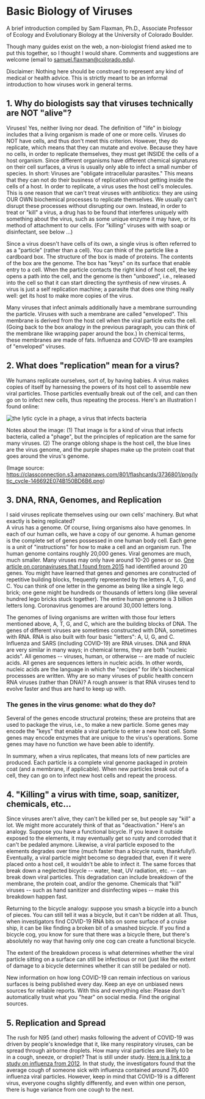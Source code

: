 # Basic Biology of Viruses 
A brief introduction compiled by Sam Flaxman, Ph.D., Associate Professor of Ecology and Evolutionary Biology at the University of Colorado Boulder.  

Though many guides exist on the web, a non-biologist friend asked me to put this together, so I thought I would share.  Comments and suggestions are welcome (email to samuel.flaxman@colorado.edu).

Disclaimer: Nothing here should be construed to represent any kind of medical or health advice.  This is strictly meant to be an informal introduction to how viruses work in general terms.

## 1.  Why do biologists say that viruses technically are NOT "alive"?

Viruses!  Yes, neither living nor dead.  The definition of "life" in biology includes that a living organism is made of one or more cells.  Viruses do NOT have cells, and thus don't meet this criterion.  However, they do replicate, which means that they can mutate and evolve.  Because they have no cells, in order to replicate themselves, they must get INSIDE the cells of a host organism.  Since different organisms have different chemical signatures on their cell surfaces, a virus is usually only able to infect a small number of species.  In short: Viruses are "obligate intracellular parasites."  This means that they can not do their business of replication without getting inside the cells of a host.  In order to replicate, a virus uses the host cell's molecules.  This is one reason that we can't treat viruses with antibiotics: they are using OUR OWN biochemical processes to replicate themselves.  We usually can't disrupt these processes without disrupting our own.  Instead, in order to treat or "kill" a virus, a drug has to be found that interferes uniquely with something about the virus, such as some unique enzyme it may have, or its method of attachment to our cells.  (For "killing" viruses with with soap or disinfectant, see below ...)

Since a virus doesn't have cells of its own, a single virus is often referred to as a "particle" (rather than a cell).  You can think of the particle like a cardboard box.  The structure of the box is made of proteins.  The contents of the box are the genome. The box has "keys" on its surface that enable entry to a cell.  When the particle contacts the right kind of host cell, the key opens a path into the cell, and the genome is then "unboxed", i.e., released into the cell so that it can start directing the synthesis of new viruses.  A virus is just a self replication machine; a parasite that does one thing really well: get its host to make more copies of the virus.

Many viruses that infect animals additionally have a membrane surrounding the particle.  Viruses with such a membrane are called "enveloped".  This membrane is derived from the host cell when the viral particle exits the cell.  (Going back to the box analogy in the previous paragraph, you can think of the membrane like wrapping paper around the box.)  In chemical terms, these membranes are made of fats.  Influenza and COVID-19 are examples of "enveloped" viruses.

## 2. What does "replication" mean for a virus?  
We humans replicate ourselves, sort of, by having babies.  A virus makes copies of itself by harnessing the powers of its host cell to assemble new viral particles.  Those particles eventually break out of the cell, and can then go on to infect new cells, thus repeating the process.  Here's an illustration I found online:

![the lytic cycle in a phage, a virus that infects bacteria](https://classconnection.s3.amazonaws.com/801/flashcards/3736801/png/lytic_cycle-146692E074B150BD6B6.png)

Notes about the image: (1) That image is for a kind of virus that infects bacteria, called a "phage", but the principles of replication are the same for many viruses.  (2) The orange oblong shape is the host cell, the blue lines are the virus genome, and the purple shapes make up the protein coat that goes around the virus's genome.

(Image source: https://classconnection.s3.amazonaws.com/801/flashcards/3736801/png/lytic_cycle-146692E074B150BD6B6.png)

##  3. DNA, RNA, Genomes, and Replication
I said viruses replicate themselves using our own cells' machinery.  But what exactly is being replicated?  
A virus has a genome.  Of course, living organisms also have genomes.  In each of our human cells, we have a copy of our genome.  A human genome is the complete set of genes possessed in one human body cell.  Each gene is a unit of "instructions" for how to make a cell and an organism run.  The human genome contains roughly 20,000 genes.  Viral genomes are much, much smaller.  Many viruses may only have around 10-20 genes or so.  [One article on coronaviruses that I found from 2015](https://www.ncbi.nlm.nih.gov/pmc/articles/PMC4369385/) had identified around 20 genes.  You might have learned that genes and genomes are constructed of repetitive building blocks, frequently represented by the letters A, T, G, and C.  You can think of one letter in the genome as being like a single lego brick; one gene might be hundreds or thousands of letters long (like several hundred lego bricks stuck together).  The entire human genome is 3 billion letters long.  Coronavirus genomes are around 30,000 letters long.

The genomes of living organisms are written with those four letters mentioned above, A, T, G, and C, which are the building blocks of DNA.  The genes of different viruses are sometimes constructed with DNA, sometimes with RNA.  RNA is also built with four basic "letters":  A, U, G, and C.  Influenza and SARS (including COVID-19) are RNA viruses.  DNA and RNA are very similar in many ways; in chemical terms, they are both "nucleic acids".    All genomes -- viruses, human, or otherwise -- are made of nucleic acids.  All genes are sequences letters in nucleic acids.    In other words, nucleic acids are the language in which the "recipes" for life's biochemical processses are written.  Why are so many viruses of public health concern RNA viruses (rather than DNA)?   A rough answer is that RNA viruses tend to evolve faster and thus are hard to keep up with.

### The genes in the virus genome: what do they do?  
Several of the genes encode structural proteins; these are proteins that are used to package the virus, i.e., to make a new particle. Some genes may encode the "keys" that enable a viral particle to enter a new host cell.  Some genes may encode enzymes that are unique to the virus's operations.  Some genes may have no function we have been able to identify.  

In summary, when a virus replicates, that means lots of new particles are produced.  Each particle is a complete viral genome packaged in protein coat (and a membrane, if applicable).  When new particles break out of a cell, they can go on to infect new host cells and repeat the process.

##  4. "Killing" a virus with time, soap, sanitizer, chemicals, etc...
Since viruses aren't alive, they can't be killed per se, but people say "kill" a lot.  We might more accurately think of that as "deactivation."  Here's an analogy.  Suppose you have a functional bicycle. If you leave it outside exposed to the elements, it may eventually get so rusty and corroded that it can't be pedaled anymore.  Likewise, a viral particle exposed to the elements degrades over time (much faster than a bicycle rusts, thankfully!).  Eventually, a viral particle might become so degraded that, even if it were placed onto a host cell, it wouldn't be able to infect it.  The same forces that break down a neglected bicycle -- water, heat, UV radiation, etc. -- can break down viral particles.  This degradation can include breakdown of the membrane, the protein coat, and/or the genome.  Chemicals that "kill" viruses -- such as hand sanitizer and disinfecting wipes -- make this breakdown happen fast.  

Returning to the bicycle analogy: suppose you smash a bicycle into a bunch of pieces.  You can still tell it was a bicycle, but it can't be ridden at all.  Thus, when investigators find COVID-19 RNA bits on some surface of a cruise ship, it can be like finding a broken bit of a smashed bicycle. If you find a bicycle cog, you know for sure that there was a bicycle there, but there's absolutely no way that having only one cog can create a functional bicycle.  

The extent of the breakdown process is what determines whether the viral particle sitting on a surface can still be infectious or not (just like the extent of damage to a bicycle determines whether it can still be pedaled or not).

New information on how long COVID-19 can remain infectious on various surfaces is being published every day.  Keep an eye on unbiased news sources for reliable reports.  With this and everything else: Please don't automatically trust what you "hear" on social media.  Find the original sources.

## 5. Replication and Spread
The rush for N95 (and other) masks following the advent of COVID-19 was driven by people's knowledge that it, like many respiratory viruses, can be spread through airborne droplets.  How many viral particles are likely to be in a cough, sneeze, or droplet?  That is still under study.  [Here is a link to a study on influenza from 2012](https://www.ncbi.nlm.nih.gov/pmc/articles/PMC4676262/).  In that study, the investigators found that the average cough of someone sick with influenza contained around 75,400 influenza viral particles.  However, keep in mind that COVID-19 is a different virus, everyone coughs slightly differently, and even within one person, there is huge variance from one cough to the next.

